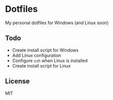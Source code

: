 # Dotfiles

My personal dotfiles for Windows (and Linux soon)

## Todo

* Create install script for Windows
* Add Linux configuration
* Configure `zsh` when Linux is installed
* Create install script for Linux

## License

MIT
